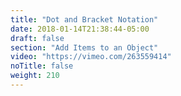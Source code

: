```yaml
---
title: "Dot and Bracket Notation"
date: 2018-01-14T21:38:44-05:00
draft: false
section: "Add Items to an Object"
video: "https://vimeo.com/263559414"
noTitle: false
weight: 210
---
```


